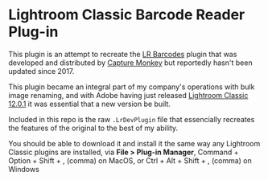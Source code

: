 # Lightroom Classic Barcode Reader Plug-in 

This plugin is an attempt to recreate the 
[LR Barcodes](https://www.capturemonkey.com/barcodes/) 
plugin that was developed and distributed by 
[Capture Monkey](https://capturemonkey.com) 
but reportedly hasn't been updated since 2017.

This plugin became an integral part of my company's operations 
with bulk image renaming, and with Adobe having just released 
[Lightroom Classic 12.0.1](https://www.adobe.com/products/photoshop-lightroom.html)
it was essential that a new version be built.

Included in this repo is the raw `.LrDevPlugin` file that essencially 
recreates the features of the original to the best of my ability.

You should be able to download it and install it the same way any 
Lightroom Classic plugins are installed, via **File > Plug-in Manager**,
Command + Option + Shift + , (comma) on MacOS, 
or Ctrl + Alt + Shift + , (comma) on Windows
